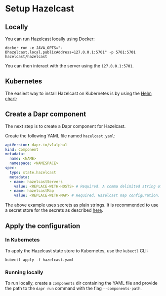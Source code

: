 # Setup Hazelcast 

## Locally

You can run Hazelcast locally using Docker:

```
docker run -e JAVA_OPTS="-Dhazelcast.local.publicAddress=127.0.0.1:5701" -p 5701:5701 hazelcast/hazelcast
```

You can then interact with the server using the `127.0.0.1:5701`.

## Kubernetes

The easiest way to install Hazelcast on Kubernetes is by using the [Helm chart](https://github.com/helm/charts/tree/master/stable/hazelcast):

## Create a Dapr component

The next step is to create a Dapr component for Hazelcast.

Create the following YAML file named `hazelcast.yaml`:

```yaml
apiVersion: dapr.io/v1alpha1
kind: Component
metadata:
  name: <NAME>
  namespace: <NAMESPACE>
spec:
  type: state.hazelcast
  metadata:
  - name: hazelcastServers
    value: <REPLACE-WITH-HOSTS> # Required. A comma delimited string of servers. Example: "hazelcast:3000,hazelcast2:3000"
  - name: hazelcastMap
    value: <REPLACE-WITH-MAP> # Required. Hazelcast map configuration.
```

The above example uses secrets as plain strings. It is recommended to use a secret store for the secrets as described [here](../../concepts/secrets/README.md).


## Apply the configuration

### In Kubernetes

To apply the Hazelcast state store to Kubernetes, use the `kubectl` CLI:

```
kubectl apply -f hazelcast.yaml
```

### Running locally

To run locally, create a `components` dir containing the YAML file and provide the path to the `dapr run` command with the flag `--components-path`.
